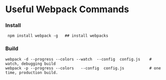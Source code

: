 # Useful Webpack Commands 

### Install

```shell
 npm install webpack -g   ## install webpacks
```


### Build
```shell
webpack -d --progress --colors --watch  --config  config.js    # watch, debugging build
webpack -p --progress --colors   --config  config.js           # one time, production build. 

```

